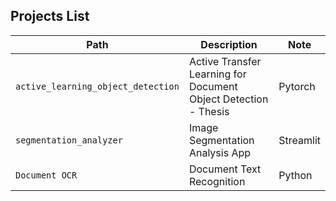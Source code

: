 ## Projects List

| Path | Description| Note |
|---|--------|---|
| `active_learning_object_detection` | Active Transfer Learning for Document Object Detection - Thesis | Pytorch |
| `segmentation_analyzer` | Image Segmentation Analysis App | Streamlit |
| `Document OCR` | Document Text Recognition | Python |